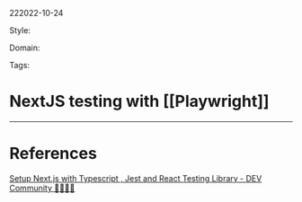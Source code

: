 222022-10-24

Style: 

Domain:

Tags:

# NextJS testing with [[Playwright]]





___
# References
[Setup Next.js with Typescript , Jest and React Testing Library - DEV Community 👩‍💻👨‍💻](https://dev.to/maciekgrzybek/setup-next-js-with-typescript-jest-and-react-testing-library-28g5)